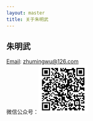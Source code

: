 ```yaml
---
layout: master
title: 关于朱明武
---
```


## 朱明武
[Email](mailto:zhumingwu@126.com): zhumingwu@126.com  
微信公众号：![alt](https://raw.githubusercontent.com/OpenFides/blog/gh-pages/images/qrcode.png)
